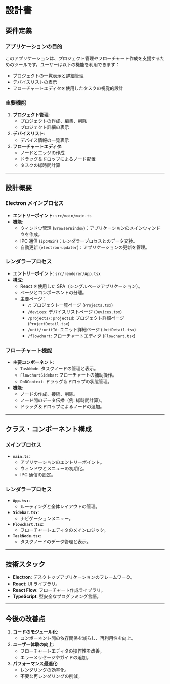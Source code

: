 # 設計書

## 要件定義

### アプリケーションの目的
このアプリケーションは、プロジェクト管理やフローチャート作成を支援するためのツールです。ユーザーは以下の機能を利用できます：
- プロジェクトの一覧表示と詳細管理
- デバイスリストの表示
- フローチャートエディタを使用したタスクの視覚的設計

### 主要機能
1. **プロジェクト管理**:
   - プロジェクトの作成、編集、削除
   - プロジェクト詳細の表示
2. **デバイスリスト**:
   - デバイス情報の一覧表示
3. **フローチャートエディタ**:
   - ノードとエッジの作成
   - ドラッグ＆ドロップによるノード配置
   - タスクの総時間計算

---

## 設計概要

### Electron メインプロセス
- **エントリーポイント**: `src/main/main.ts`
- **機能**:
  - ウィンドウ管理 (`BrowserWindow`)：アプリケーションのメインウィンドウを作成。
  - IPC 通信 (`ipcMain`)：レンダラープロセスとのデータ交換。
  - 自動更新 (`electron-updater`)：アプリケーションの更新を管理。

### レンダラープロセス
- **エントリーポイント**: `src/renderer/App.tsx`
- **構成**:
  - React を使用した SPA（シングルページアプリケーション）。
  - ページとコンポーネントの分離。
  - 主要ページ：
    - `/`: プロジェクト一覧ページ (`Projects.tsx`)
    - `/devices`: デバイスリストページ (`Devices.tsx`)
    - `/projects/:projectId`: プロジェクト詳細ページ (`ProjectDetail.tsx`)
    - `/unit/:unitId`: ユニット詳細ページ (`UnitDetail.tsx`)
    - `/flowchart`: フローチャートエディタ (`Flowchart.tsx`)

### フローチャート機能
- **主要コンポーネント**:
  - `TaskNode`: タスクノードの管理と表示。
  - `FlowchartSidebar`: フローチャートの補助操作。
  - `DnDContext`: ドラッグ＆ドロップの状態管理。
- **機能**:
  - ノードの作成、接続、削除。
  - ノード間のデータ伝播（例: 総時間計算）。
  - ドラッグ＆ドロップによるノードの追加。

---

## クラス・コンポーネント構成

### メインプロセス
- **`main.ts`**:
  - アプリケーションのエントリーポイント。
  - ウィンドウとメニューの初期化。
  - IPC 通信の設定。

### レンダラープロセス
- **`App.tsx`**:
  - ルーティングと全体レイアウトの管理。
- **`Sidebar.tsx`**:
  - ナビゲーションメニュー。
- **`Flowchart.tsx`**:
  - フローチャートエディタのメインロジック。
- **`TaskNode.tsx`**:
  - タスクノードのデータ管理と表示。

---

## 技術スタック
- **Electron**: デスクトップアプリケーションのフレームワーク。
- **React**: UI ライブラリ。
- **React Flow**: フローチャート作成ライブラリ。
- **TypeScript**: 型安全なプログラミング言語。

---

## 今後の改善点
1. **コードのモジュール化**:
   - コンポーネント間の依存関係を減らし、再利用性を向上。
2. **ユーザー体験の向上**:
   - フローチャートエディタの操作性を改善。
   - エラーメッセージやガイドの追加。
3. **パフォーマンス最適化**:
   - レンダリングの効率化。
   - 不要な再レンダリングの削減。
